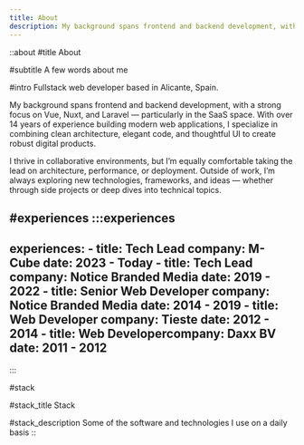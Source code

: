 ```yaml
---
title: About
description: My background spans frontend and backend development, with a strong focus on Vue, Nuxt, and Laravel — particularly in the SaaS space. With over 14 years of experience building modern web applications, I specialize in combining clean architecture, elegant code, and thoughtful UI to create robust digital products.
---
```


::about
#title
About

#subtitle
A few words about me

#intro
Fullstack web developer based in Alicante, Spain. 

My background spans frontend and backend development, with a strong focus on Vue, Nuxt, and Laravel — particularly in the SaaS space. With over 14 years of experience building modern web applications, I specialize in combining clean architecture, elegant code, and thoughtful UI to create robust digital products.  

I thrive in collaborative environments, but I’m equally comfortable taking the lead on architecture, performance, or deployment. Outside of work, I’m always exploring new technologies, frameworks, and ideas — whether through side projects or deep dives into technical topics.

#experiences
  :::experiences
  ---
  experiences:
    - title: Tech Lead
      company: M-Cube
      date: 2023 - Today
    - title: Tech Lead
      company: Notice Branded Media
      date: 2019 - 2022
    - title: Senior Web Developer​
      company: Notice Branded Media
      date: 2014 - 2019
    - title: Web Developer​
      company: Tieste
      date: 2012 - 2014
    - title: Web Developer​
      company: Daxx BV
      date: 2011 - 2012
  ---
  :::

#stack

#stack_title
Stack

#stack_description
Some of the software and technologies I use on a daily basis
::
